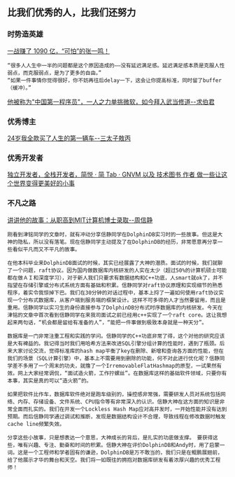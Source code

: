 
## 比我们优秀的人，比我们还努力

### 时势造英雄

[一战赚了 1090 亿，“可怕”的张一鸣！](https://mp.weixin.qq.com/s?__biz=MzIyMjQ0MTU0NA==&mid=2247502305&idx=1&sn=2e5c69cffd11f8c9fa2f694d387ab3e1&chksm=e82ff0c6df5879d01af3cda9d31c278410f2aaf176c7cfab77766e532eed0bb4a5a4203fc248&xtrack=1&scene=90&subscene=93&sessionid=1588516506&clicktime=1588517175&enterid=1588517175&ascene=56&devicetype=android-29&version=27000e34&nettype=WIFI&abtest_cookie=AAACAA%3D%3D&lang=zh_CN&exportkey=AagRPDAliDEnurFKMjhsU5w%3D&pass_ticket=hGCz6PMoFIjNVkzpcQTVnk4PrWQ0yR23zk1medUW9bUE4mXqAMMOhdHkoq4iEZeR&wx_header=1)

```
“很多人人生中一半的问题都是这个原因造成的——没有延迟满足感。延迟满足感本质是克服人性弱点，而克服弱点，是为了更多的自由。”
“如果一件事情你觉得很好，你不妨再往后delay一下，这会让你提高标准，同时留了buffer（缓冲）。”
```

[他被称为"中国第一程序员"，一人之力单挑微软，如今拜入武当修道--求伯君](https://mp.weixin.qq.com/s/tJdXP4OghzgURv8TJ9Veyg)
### 优秀博主

[24岁我全款买了人生的第一辆车--三太子敖丙](https://mp.weixin.qq.com/s/aK6ASJO6G1q4mY3TUShCqQ)

### 优秀开发者
[独立开发者，全栈开发者，简悦 · 简 Tab · GNVM 以及 技术图书 作者 做一些让这个世界变得更美好的小事](https://kenshin.wang/)


### 不凡之路

[讲讲他的故事：从职高到MIT计算机博士录取--周信静](https://zhuanlan.zhihu.com/p/360390223?utm_source=com.yinxiang&utm_medium=social&utm_oi=1181121935944245249)

```
刚看到津铭同学的文章时，就有冲动分享信静同学在DolphinDB实习时的一些故事。但这是大神的隐私，所以没有落笔。现在信静同学主动提及了在DolphinDB的经历，非常愿意再分享一些看似平凡而又不平凡的故事。

在他本科毕业来DolphinDB面试的时候，其实已经展露了大神的潜质。面试的时候，我们就聊了一个问题，raft协议。因为国内做数据库内核研发的人实在太少（超过50%的计算机硕士可能都在做ＡＩ和深度学习），对于新人我们只要求有数据结构和C++功底，人smart就ok了，并不指望在存储引擎或分布式系统方面有基础和积累。信静同学对raft协议原理和实现细节的熟悉程序，着实令我惊掉下巴。我们在30分钟的对话过程中，基本上捋了一遍如何使用raft协议实现一个分布式数据库，从客户端到服务端的框架设计。这样不可多得的人才当然要留用，而且是重用。信静同学以实习生的身份直接参与了DolphinDB分布式时序数据库的内核研发。今天在津铭的文章中首次看到信静同学在来我司面试之前已经用c++实现了一个raft core。这让我想起来两句话，“机会都是留给有准备的人”，“能把一件事做到极致本身就是一种天分”。

数据库是一门非常注重工程和实践的学问。信静同学的C++功底非常了得，这个对他的研究应该是大有裨益的。我记得当时我们用哈希方法来改进SQL引擎分组计算的性能时，遇到了瓶颈。后来大家讨论交流，觉得标准库的hash map平衡了key在删除、新增和查询各方面的性能，但在我们的场景（SQL计算引擎）中，基本上不需要用到删除的功能，何不对此进行优化呢？信静同学差不多用了一个周末的功夫，就撸了一个IrremovableFlatHashmap的原型，一试果然有效。网上大家经常调侃，“面试造火箭，工作拧螺丝”。在数据库这样的基础软件领域，只要你有本事，其实是真的可以“造火箭”的。

如果把软件比作车，数据库软件绝对是跑车级别的，操控感非常强，需要研发人员对系统包括网络、内存、存储设备、文件系统、CPU指令等有非常深入的认识。信静大神在这方面的知识是非常全面而扎实的。我们在开发一个Lockless Hash Map应对高并发时，一开始性能并没有达到预期。而后信静同学通过调试和推断，发现是数据结构设计不合理，导致线程在修改数据时触发cache line频繁失效。

分享这些小故事，只是想表达一个意思，大神成长的背后，是扎实的功底做支撑。　要获得这些，唯有兴趣、专注、勤奋和时间的积累。信静大神在评价DolphinDB和Andy时，用了启蒙一词。这是一个工程师和学者固有的谦逊，DolphinDB是万不敢当的，我们只是在鲲鹏展翅前，给了他展示才华的舞台和天空。我们将一如既往的拥抱对数据库研发有着浓厚兴趣的优秀工程师！
```